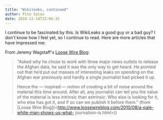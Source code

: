 ```yaml
---
title: "Wikileaks, continued"
author: Pito Salas
date: 2010-12-14T22:04:32
---
```




I continue to be fascinated by this. Is WikiLeaks a good guy or a bad guy? I
don't know how I feel yet, so I continue to read. Here are more articles that
have impressed me:

From Jeremy Wagstaff's [Loose Wire Blog](<http://www.loosewireblog.com>):

> "Asked why he chose to work with three major news outlets to release the
> Afghan data, he said it was the only way to get heard. He pointed out that
> he’d put out masses of interesting leaks on spending on the Afghan war
> previously and hardly a single journalist had picked it up.
>
> Hence the — inspired — notion of creating a bit of noise around the material
> this time around. After all, any journalist can tell you the value of the
> material is less intrinsic than extrinsic: Who else is looking for it, who
> else has got it, and if so can we publish it before them." (from [Loose Wire
> Blog](<http://www.loosewireblog.com/2010/08/a-pale-white-man-shows-us-what-
> journalism-is.html>))


